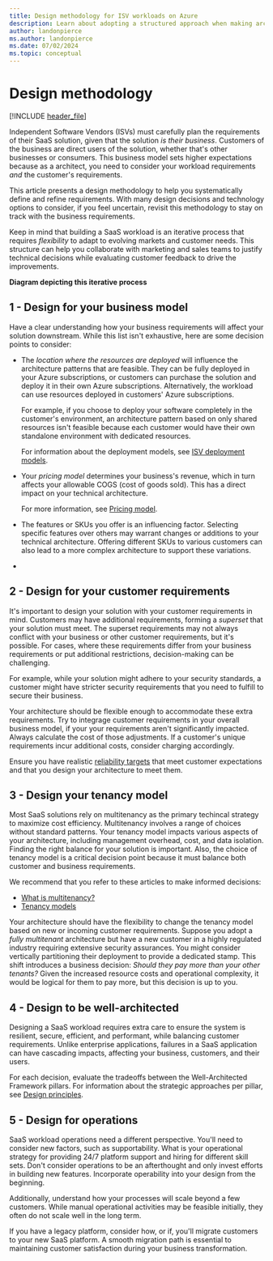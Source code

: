 ```yaml
---
title: Design methodology for ISV workloads on Azure 
description: Learn about adopting a structured approach when making architectural design decisions for a SaaS workload.
author: landonpierce 
ms.author: landonpierce 
ms.date: 07/02/2024
ms.topic: conceptual
---
```


# Design methodology

[!INCLUDE [header_file](includes/temporary-warning.md)]

Independent Software Vendors (ISVs) must carefully plan the requirements of their SaaS solution, given that the solution *is their business*. Customers of the business are direct users of the solution, whether that's other businesses or consumers. This business model sets higher expectations because as a architect, you need to consider your workload requirements _and_ the customer's requirements.

This article presents a design methodology to help you systematically define and refine requirements. With many design decisions and technology options to consider, if you feel uncertain, revisit this methodology to stay on track with the business requirements.

Keep in mind that building a SaaS workload is an iterative process that requires _flexibility_ to adapt to evolving markets and customer needs. This structure can help you collaborate with marketing and sales teams to justify technical decisions while evaluating customer feedback to drive the improvements.

**Diagram depicting this iterative process**

## 1 - Design for your business model 

Have a clear understanding how your business requirements will affect your solution downstream. While this list isn't exhaustive, here are some decision points to consider: 

- The _location where the resources are deployed_ will influence the architecture patterns that are feasible. They can be fully deployed in your Azure subscriptions, or customers can purchase the solution and deploy it in their own Azure subscriptions. Alternatively, the workload can use resources deployed in customers' Azure subscriptions. 

  For example, if you choose to deploy your software completely in the customer's environment, an architecture pattern based on only shared resources isn't feasible because each customer would have their own standalone environment with dedicated resources.

  For information about the deployment models, see [ISV deployment models](/azure/cloud-adoption-framework/ready/landing-zone/isv-landing-zone?#isv-deployment-models).
  
- Your _pricing model_ determines your business's revenue, which in turn affects your allowable COGS (cost of goods sold). This has a direct impact on your technical architecture.

  For more information, see [Pricing model](/azure/architecture/guide/multitenant/considerations/pricing-models).
  
- The features or SKUs you offer is an influencing factor. Selecting specific features over others may warrant changes or additions to your technical architecture. Offering different SKUs to various customers can also lead to a more complex architecture to support these variations.

- 
## 2 - Design for your customer requirements

It's important to design your solution with your customer requirements in mind.  Customers may have additional requirements, forming a _superset_ that your solution must meet. The superset requirements may not always conflict with your business or other customer requirements, but it's possible. For cases, where these requirements differ from your business requirements or put additional restrictions, decision-making can be challenging. 

For example, while your solution might adhere to your security standards, a customer might have stricter security requirements that you need to fulfill to secure their business. 

Your architecture should be flexible enough to accommodate these extra requirements. Try to integrage customer requirements in your overall business model, if your your requirements aren't significantly impacted. Always calculate the cost of those adjustments. If a customer's unique requirements incur additional costs, consider charging accordingly.

Ensure you have realistic [reliability targets](/azure/well-architected/reliability/metrics) that meet customer expectations and that you design your architecture to meet them.


## 3 - Design your tenancy model

Most SaaS solutions rely on multitenancy as the primary techincal strategy to maximize cost efficiency. Multitenancy involves a range of choices without standard patterns. Your tenancy model impacts various aspects of your architecture, including management overhead, cost, and data isolation. Finding the right balance for your solution is important. Also, the choice of tenancy model is a critical decision point because it must balance both customer and business requirements.

We recommend that you refer to these articles to make informed decisions:

- [What is multitenancy?](/azure/architecture/guide/multitenant/overview)
- [Tenancy models](/azure/architecture/guide/multitenant/considerations/tenancy-models)

Your architecture should have the flexibility to change the tenancy model based on new or incoming customer requirements. Suppose you adopt a _fully multitenant_ architecture but have a new customer in a highly regulated industry requiring extensive security assurances. You might consider vertically partitioning their deployment to provide a dedicated stamp. This shift introduces a business decision: _Should they pay more than your other tenants?_ Given the increased resource costs and operational complexity, it would be logical for them to pay more, but this decision is up to you.

## 4 - Design to be well-architected

Designing a SaaS workload requires extra care to ensure the system is resilient, secure, efficient, and performant, while balancing customer requirements. Unlike enterprise applications, failures in a SaaS application can have cascading impacts, affecting your business, customers, and their users.

For each decision, evaluate the tradeoffs between the Well-Architected Framework pillars. For information about the strategic approaches per pillar, see [Design principles](./design-principles.md). 

## 5 - Design for operations

SaaS workload operations need a different perspective. You'll need to consider new factors, such as supportability. What is your operational strategy for providing 24/7 platform support and hiring for different skill sets. Don't consider operations to be an afterthought and only invest efforts in building new features. Incorporate operability into your design from the beginning.

Additionally, understand how your processes will scale beyond a few customers. While manual operational activities may be feasible initially, they often do not scale well in the long term.

If you have a legacy platform, consider how, or if, you'll migrate customers to your new SaaS platform. A smooth migration path is essential to maintaining customer satisfaction during your business transformation.
